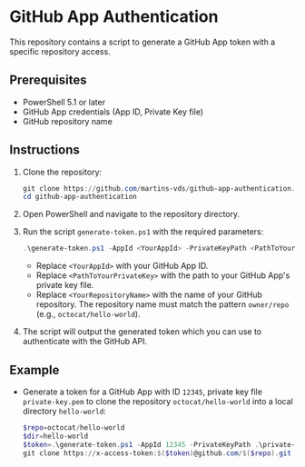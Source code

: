 # GitHub App Authentication

This repository contains a script to generate a GitHub App token with a specific repository access.

## Prerequisites

- PowerShell 5.1 or later
- GitHub App credentials (App ID, Private Key file)
- GitHub repository name

## Instructions

1. Clone the repository:

    ```powershell
    git clone https://github.com/martins-vds/github-app-authentication.git
    cd github-app-authentication
    ```

2. Open PowerShell and navigate to the repository directory.

3. Run the script `generate-token.ps1` with the required parameters:

    ```powershell
    .\generate-token.ps1 -AppId <YourAppId> -PrivateKeyPath <PathToYourPrivateKey> -Repository <YourRepositoryName>
    ```

    - Replace `<YourAppId>` with your GitHub App ID.
    - Replace `<PathToYourPrivateKey>` with the path to your GitHub App's private key file.
    - Replace `<YourRepositoryName>` with the name of your GitHub repository. The repository name must match the pattern `owner/repo` (e.g., `octocat/hello-world`).

4. The script will output the generated token which you can use to authenticate with the GitHub API.

## Example

- Generate a token for a GitHub App with ID `12345`, private key file `private-key.pem` to clone the repository `octocat/hello-world` into a local directory `hello-world`:

    ```powershell
    $repo=octocat/hello-world
    $dir=hello-world
    $token=.\generate-token.ps1 -AppId 12345 -PrivateKeyPath .\private-key.pem -Repository $repo
    git clone https://x-access-token:$($token)@github.com/$($repo).git $dir
    ```
